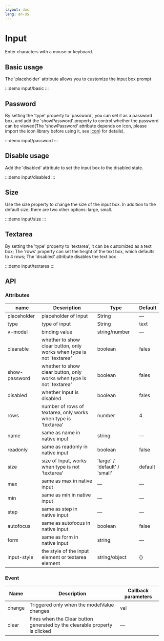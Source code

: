 ```yaml
---
layout: doc
lang: en-US
---
```


# Input

Enter characters with a mouse or keyboard.

## Basic usage

The 'placeholder' attribute allows you to customize the input box prompt

:::demo
input/basic
:::

## Password

By setting the 'type' property to 'password', you can set it as a password box, and add the 'showPassword' property to
control whether the password can be viewed(The 'showPassword' attribute depends on icon, please import the icon library before using it, see [icon](https://anixuil.github.io/zh/document/basic/icon.html)) for details).

:::demo
input/password
:::

## Disable usage

Add the 'disabled' attribute to set the input box to the disabled state.

:::demo
input/disabled
:::

## Size

Use the size property to change the size of the input box. In addition to the default size, there are two other options:
large, small.

:::demo
input/size
:::

## Textarea

By setting the 'type' property to 'textarea', it can be customized as a text box; The 'rows' property can set the height
of the text box, which defaults to 4 rows; The 'disabled' attribute disables the text box

:::demo
input/textarea
:::

## API

### Attributes

| name          | Description                                                          | Type                          | Default |
| ------------- | -------------------------------------------------------------------- | ----------------------------- | ------- |
| placeholder   | placeholder of Input                                                 | String                        | —       |
| type          | type of input                                                        | String                        | text    |
| v-model       | binding value                                                        | string/number                 | —       |
| clearable     | whether to show clear button, only works when type is not 'textarea' | boolean                       | fales   |
| show-password | whether to show clear button, only works when type is not 'textarea' | boolean                       | fales   |
| disabled      | whether Input is disabled                                            | boolean                       | fales   |
| rows          | number of rows of textarea, only works when type is 'textarea'       | number                        | 4       |
| name          | same as name in native input                                         | string                        | —       |
| readonly      | same as readonly in native input                                     | boolean                       | false   |
| size          | size of Input, works when type is not 'textarea'                     | 'large' / 'default' / 'small' | default |
| max           | same as max in native input                                          | —                             | —       |
| min           | same as min in native input                                          | —                             | —       |
| step          | same as step in native input                                         | —                             | —       |
| autofocus     | same as autofocus in native input                                    | boolean                       | false   |
| form          | same as form in native input                                         | string                        | —       |
| input-style   | the style of the input element or textarea element                   | string/object                 | {}      |

### Event

| Name   | Description                                                                | Callback parameters |
| ------ | -------------------------------------------------------------------------- | ------------------- |
| change | Triggered only when the modelValue changes                                 | val                 |
| clear  | Fires when the Clear button generated by the clearable property is clicked | —                   |
